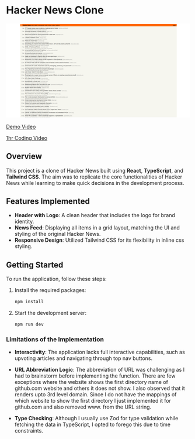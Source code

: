 # Hacker News Clone

<p align="center">
  <img src="./public/Screenshot from 2024-09-28 02-54-15.png" title="hover text">
</p>


[Demo Video](https://drive.google.com/file/d/1jZd4h85VwI7T2_JA22J7lsvVhVPnGguE/view?usp=drive_link) 

[1hr Coding Video](https://drive.google.com/file/d/1w31wuaSL4L0xym17rqvvZ7EnR4pHSsqw/view?usp=drive_link)


## Overview

This project is a clone of Hacker News built using **React**, **TypeScript**, and **Tailwind CSS**. The aim was to replicate the core functionalities of Hacker News while learning to make quick decisions in the development process.

## Features Implemented

- **Header with Logo**: A clean header that includes the logo for brand identity.
- **News Feed**: Displaying all items in a grid layout, matching the UI and styling of the original Hacker News.
- **Responsive Design**: Utilized Tailwind CSS for its flexibility in inline css styling.

## Getting Started

To run the application, follow these steps:

1. Install the required packages:
   ```bash
   npm install
2. Start the development server:
      ```bash
   npm run dev

### Limitations of the Implementation

- **Interactivity**: The application lacks full interactive capabilities, such as upvoting articles and navigating through top nav buttons.

- **URL Abbreviation Logic**: The abbreviation of URL was challenging as I had to brainstorm before implementing the function. There are few exceptions where the website shows the first directory name of github.com website and others it does not show. I also observed that it renders upto 3rd level domain. Since I do not have the mappings of which website to show the first directory I just implemented it for github.com and also removed www. from the URL string. 

- **Type Checking**: Although I usually use Zod for type validation while fetching the data in TypeScript, I opted to forego this due to time constraints.

